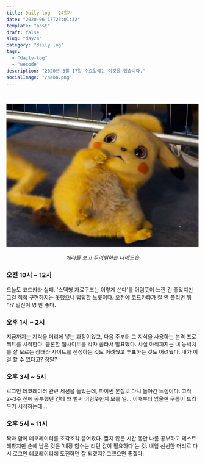 ```yaml
---
title: Daily log - 24일차
date: "2020-06-17T23:01:32"
template: "post"
draft: false
slug: "day24"
category: "daily log"
tags:
  - "daily-log"
  - "wecode"
description: "2020년 6월 17일 수요일에는 이것을 했습니다."
socialImage: "/naon.png"
---
```


<br>

![day24](/media/200617-day24.JPG)
*<center>에러를 보고 두려워하는 나애모습</center>*

### 오전 10시 ~ 12시
오늘도 코드카타 실패. '스택형 자료구조는 이렇게 쓴다'를 어렴풋이 느낀 건 좋았지만 그걸 직접 구현하지는 못했으니 답답할 노릇이다. 오전에 코드카타가 잘 안 풀리면 뭐다? 일진이 영 안 좋다.

### 오후 1시 ~ 2시
지금까지는 지식을 머리에 넣는 과정이었고, 다음 주부터 그 지식을 사용하는 본격 프로젝트를 시작한다. 클론할 웹사이트를 각자 골라서 발표했다. 사실 아직까지는 내 능력치를 잘 모르는 상태라 사이트를 선정하는 것도 어려웠고 투표하는 것도 어려웠다. 내가 이걸 할 수 있다고? 정말?

### 오후 3시 ~ 5시
로그인 데코레이터 관련 세션을 들었는데, 파이썬 본질로 다시 돌아간 느낌이다. 고작 2~3주 전에 공부했던 건데 왜 벌써 어렴풋한지 모를 일... 이때부터 암울한 구름이 드리우기 시작하는데...

### 오후 5시 ~ 11시
짝과 함께 데코레이터를 조각조각 뜯어봤다. 짧지 않은 시간 동안 나름 공부하고 테스트 해봤지만 손에 남은 것은 '내장 함수는 리턴 값이 필요하다'는 것. 내일 신선한 머리로 다시 로그인 데코레이터에 도전하면 잘 되겠지? 그랬으면 좋겠다.